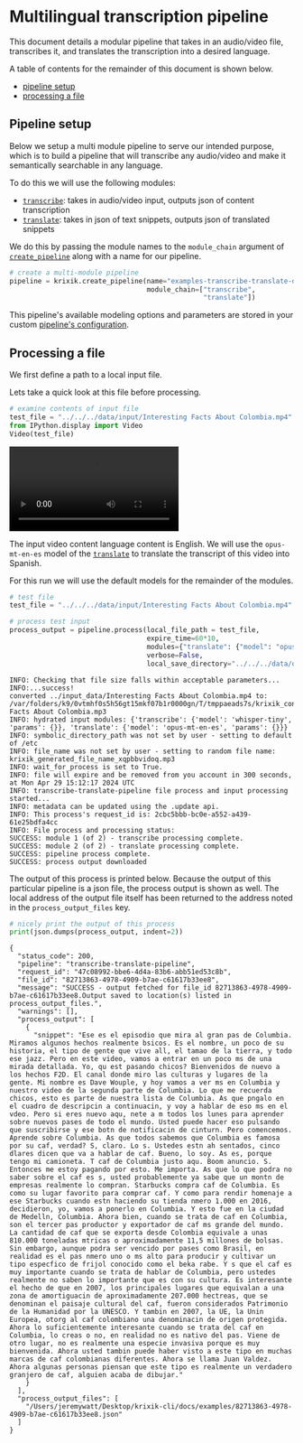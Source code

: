 # Multilingual transcription pipeline

This document details a modular pipeline that takes in an audio/video file, transcribes it, and translates the transcription into a desired language.

A table of contents for the remainder of this document is shown below.


- [pipeline setup](#pipeline-setup)
- [processing a file](#processing-a-file)


## Pipeline setup

Below we setup a multi module pipeline to serve our intended purpose, which is to build a pipeline that will transcribe any audio/video and make it semantically searchable in any language.

To do this we will use the following modules:

- [`transcribe`](../../modules/transcribe.md): takes in audio/video input, outputs json of content transcription
- [`translate`](../../modules/translate.md): takes in json of text snippets, outputs json of translated snippets


We do this by passing the module names to the `module_chain` argument of [`create_pipeline`](../../system/create_save_load.md) along with a name for our pipeline.


```python
# create a multi-module pipeline
pipeline = krixik.create_pipeline(name="examples-transcribe-translate-docs",
                                  module_chain=["transcribe",
                                                "translate"])
```

This pipeline's available modeling options and parameters are stored in your custom [pipeline's configuration](../../system/create_save_load.md).

## Processing a file

We first define a path to a local input file.

Lets take a quick look at this file before processing.


```python
# examine contents of input file
test_file = "../../../data/input/Interesting Facts About Colombia.mp4"
from IPython.display import Video
Video(test_file)
```




<video src="../../../data/input/Interesting Facts About Colombia.mp4" controls  >
      Your browser does not support the <code>video</code> element.
    </video>



The input video content language content is English.  We will use the `opus-mt-en-es` model of the [`translate`](../../modules/translate.md) to translate the transcript of this video into Spanish.

For this run we will use the default models for the remainder of the modules.



```python
# test file
test_file = "../../../data/input/Interesting Facts About Colombia.mp4"

# process test input
process_output = pipeline.process(local_file_path = test_file,
                                  expire_time=60*10,
                                  modules={"translate": {"model": "opus-mt-en-es"}},
                                  verbose=False,
                                  local_save_directory="../../../data/output")
```

    INFO: Checking that file size falls within acceptable parameters...
    INFO:...success!
    converted ../input_data/Interesting Facts About Colombia.mp4 to: /var/folders/k9/0vtmhf0s5h56gt15mkf07b1r0000gn/T/tmppaeads7s/krixik_converted_version_Interesting Facts About Colombia.mp3
    INFO: hydrated input modules: {'transcribe': {'model': 'whisper-tiny', 'params': {}}, 'translate': {'model': 'opus-mt-en-es', 'params': {}}}
    INFO: symbolic_directory_path was not set by user - setting to default of /etc
    INFO: file_name was not set by user - setting to random file name: krixik_generated_file_name_xqpbbvidoq.mp3
    INFO: wait_for_process is set to True.
    INFO: file will expire and be removed from you account in 300 seconds, at Mon Apr 29 15:12:17 2024 UTC
    INFO: transcribe-translate-pipeline file process and input processing started...
    INFO: metadata can be updated using the .update api.
    INFO: This process's request_id is: 2cbc5bbb-bc0e-a552-a439-61e25bdfa4cc
    INFO: File process and processing status:
    SUCCESS: module 1 (of 2) - transcribe processing complete.
    SUCCESS: module 2 (of 2) - translate processing complete.
    SUCCESS: pipeline process complete.
    SUCCESS: process output downloaded


The output of this process is printed below.  Because the output of this particular pipeline is a json file, the process output is shown as well.  The local address of the output file itself has been returned to the address noted in the `process_output_files` key.


```python
# nicely print the output of this process
print(json.dumps(process_output, indent=2))
```

    {
      "status_code": 200,
      "pipeline": "transcribe-translate-pipeline",
      "request_id": "47c08992-bbe6-4d4a-83b6-abb51ed53c8b",
      "file_id": "82713863-4978-4909-b7ae-c61617b33ee8",
      "message": "SUCCESS - output fetched for file_id 82713863-4978-4909-b7ae-c61617b33ee8.Output saved to location(s) listed in process_output_files.",
      "warnings": [],
      "process_output": [
        {
          "snippet": "Ese es el episodio que mira al gran pas de Columbia. Miramos algunos hechos realmente bsicos. Es el nombre, un poco de su historia, el tipo de gente que vive all, el tamao de la tierra, y todo ese jazz. Pero en este video, vamos a entrar en un poco ms de una mirada detallada. Yo, qu est pasando chicos? Bienvenidos de nuevo a los hechos F2D. El canal donde miro las culturas y lugares de la gente. Mi nombre es Dave Wouple, y hoy vamos a ver ms en Columbia y nuestro video de la segunda parte de Columbia. Lo que me recuerda chicos, esto es parte de nuestra lista de Columbia. As que pngalo en el cuadro de descripcin a continuacin, y voy a hablar de eso ms en el vdeo. Pero si eres nuevo aqu, nete a m todos los lunes para aprender sobre nuevos pases de todo el mundo. Usted puede hacer eso pulsando que suscribirse y ese botn de notificacin de cinturn. Pero comencemos. Aprende sobre Columbia. As que todos sabemos que Columbia es famosa por su caf, verdad? S, claro. Lo s. Ustedes estn ah sentados, cinco dlares dicen que va a hablar de caf. Bueno, lo soy. As es, porque tengo mi camioneta. T caf de Columbia justo aqu. Boom anuncio. S. Entonces me estoy pagando por esto. Me importa. As que lo que podra no saber sobre el caf es s, usted probablemente ya sabe que un montn de empresas realmente lo compran. Starbucks compra caf de Columbia. Es como su lugar favorito para comprar caf. Y como para rendir homenaje a ese Starbucks cuando estn haciendo su tienda nmero 1.000 en 2016, decidieron, yo, vamos a ponerlo en Columbia. Y esto fue en la ciudad de Medelln, Columbia. Ahora bien, cuando se trata de caf en Columbia, son el tercer pas productor y exportador de caf ms grande del mundo. La cantidad de caf que se exporta desde Colombia equivale a unas 810.000 toneladas mtricas o aproximadamente 11,5 millones de bolsas. Sin embargo, aunque podra ser vencido por pases como Brasil, en realidad es el pas nmero uno o ms alto para producir y cultivar un tipo especfico de frijol conocido como el beka rabe. Y s que el caf es muy importante cuando se trata de hablar de Columbia, pero ustedes realmente no saben lo importante que es con su cultura. Es interesante el hecho de que en 2007, los principales lugares que equivalan a una zona de amortiguacin de aproximadamente 207.000 hectreas, que se denominan el paisaje cultural del caf, fueron considerados Patrimonio de la Humanidad por la UNESCO. Y tambin en 2007, la UE, la Unin Europea, otorg al caf colombiano una denominacin de origen protegida. Ahora lo suficientemente interesante cuando se trata del caf en Columbia, lo creas o no, en realidad no es nativo del pas. Viene de otro lugar, no es realmente una especie invasiva porque es muy bienvenida. Ahora usted tambin puede haber visto a este tipo en muchas marcas de caf colombianas diferentes. Ahora se llama Juan Valdez. Ahora algunas personas piensan que este tipo es realmente un verdadero granjero de caf, alguien acaba de dibujar."
        }
      ],
      "process_output_files": [
        "/Users/jeremywatt/Desktop/krixik-cli/docs/examples/82713863-4978-4909-b7ae-c61617b33ee8.json"
      ]
    }

